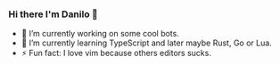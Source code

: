 ### Hi there I'm Danilo 👋

- 🔭 I’m currently working on some cool bots.
- 🌱 I’m currently learning TypeScript and later maybe Rust, Go or Lua.
- ⚡ Fun fact: I love vim because others editors sucks.
